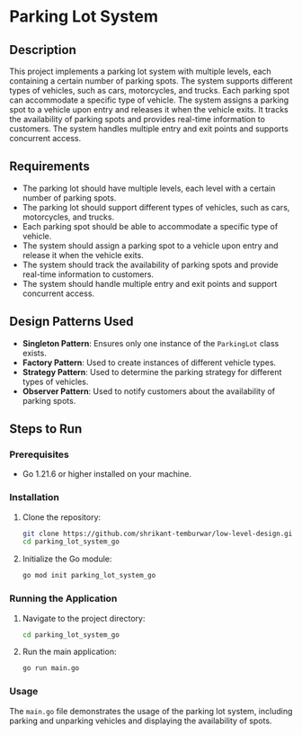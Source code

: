 # Parking Lot System

## Description
This project implements a parking lot system with multiple levels, each containing a certain number of parking spots. The system supports different types of vehicles, such as cars, motorcycles, and trucks. Each parking spot can accommodate a specific type of vehicle. The system assigns a parking spot to a vehicle upon entry and releases it when the vehicle exits. It tracks the availability of parking spots and provides real-time information to customers. The system handles multiple entry and exit points and supports concurrent access.

## Requirements
- The parking lot should have multiple levels, each level with a certain number of parking spots.
- The parking lot should support different types of vehicles, such as cars, motorcycles, and trucks.
- Each parking spot should be able to accommodate a specific type of vehicle.
- The system should assign a parking spot to a vehicle upon entry and release it when the vehicle exits.
- The system should track the availability of parking spots and provide real-time information to customers.
- The system should handle multiple entry and exit points and support concurrent access.

## Design Patterns Used
- **Singleton Pattern**: Ensures only one instance of the `ParkingLot` class exists.
- **Factory Pattern**: Used to create instances of different vehicle types.
- **Strategy Pattern**: Used to determine the parking strategy for different types of vehicles.
- **Observer Pattern**: Used to notify customers about the availability of parking spots.


## Steps to Run

### Prerequisites
- Go 1.21.6 or higher installed on your machine.

### Installation
1. Clone the repository:
    ```sh
    git clone https://github.com/shrikant-temburwar/low-level-design.git
    cd parking_lot_system_go
    ```

2. Initialize the Go module:
    ```sh
    go mod init parking_lot_system_go
    ```

### Running the Application
1. Navigate to the project directory:
    ```sh
    cd parking_lot_system_go
    ```

2. Run the main application:
    ```sh
    go run main.go
    ```

### Usage
The `main.go` file demonstrates the usage of the parking lot system, including parking and unparking vehicles and displaying the availability of spots.



